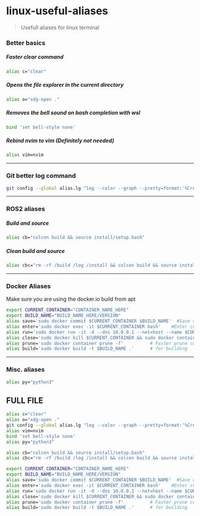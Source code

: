 # linux-useful-aliases

> Usefull aliases for linux terminal

### Better basics

##### Faster clear command

```bash
alias c="clear"
```

##### Opens the file explorer in the current directory

```bash
alias o="xdg-open ."
```
##### Removes the bell sound on bash completion with wsl
```bash
bind 'set bell-style none'
```

##### Rebind nvim to vim (Definitely not needed)
```bash
alias vim=nvim
```

---

### Git better log command

```bash
git config --global alias.lg "log --color --graph --pretty=format:'%Cred%h%Creset -%C(yellow)%d%Creset %s %Cgreen(%cr) %C(bold blue)<%an>%Creset' --abbrev-commit"
```

---

### ROS2 aliases

##### Build and source

```bash
alias cb="colcon build && source install/setup.bash"
```

##### Clean build and source

```bash
alias cbc="rm -rf /build /log /install && colcon build && source install/setup.bash"
```

---

### Docker Aliases
Make sure you are using the docker.io build from apt

```bash
export CURRENT_CONTAINER="CONTAINER_NAME_HERE"
export BUILD_NAME="BUILD_NAME_HERE/VERSION"
alias save='sudo docker commit $CURRENT_CONTAINER $BUILD_NAME'  #Save changes to image
alias enter='sudo docker exec -it $CURRENT_CONTAINER bash'    #Enter containers bash
alias run='sudo docker run -it -d --dns 10.0.0.1 --net=host --name $CURRENT_CONTAINER --privileged $BUILD_NAME'   # Open the container with network access and file access
alias close='sudo docker kill $CURRENT_CONTAINER && sudo docker container prune -f'   # Close the container and prune it
alias prune='sudo docker container prune -f'          # Faster prune command
alias build='sudo docker build -t $BUILD_NAME .'      # for building
```
---

### Misc. aliases

```bash
alias py="python3"
```

## FULL FILE
```bash
alias c="clear"
alias o="xdg-open ."
git config --global alias.lg "log --color --graph --pretty=format:'%Cred%h%Creset -%C(yellow)%d%Creset %s %Cgreen(%cr) %C(bold blue)<%an>%Creset' --abbrev-commit"
alias vim=nvim
bind 'set bell-style none'
alias py="python3"

alias cb="colcon build && source install/setup.bash"
alias cbc="rm -rf /build /log /install && colcon build && source install/setup.bash"

export CURRENT_CONTAINER="CONTAINER_NAME_HERE"
export BUILD_NAME="BUILD_NAME_HERE/VERSION"
alias save='sudo docker commit $CURRENT_CONTAINER $BUILD_NAME'  #Save changes to image
alias enter='sudo docker exec -it $CURRENT_CONTAINER bash'    #Enter containers bash
alias run='sudo docker run -it -d --dns 10.0.0.1 --net=host --name $CURRENT_CONTAINER --privileged $BUILD_NAME'   # Open the container with network access and file access
alias close='sudo docker kill $CURRENT_CONTAINER && sudo docker container prune -f'   # Close the container and prune it
alias prune='sudo docker container prune -f'          # Faster prune command
alias build='sudo docker build -t $BUILD_NAME .'      # for building
````
